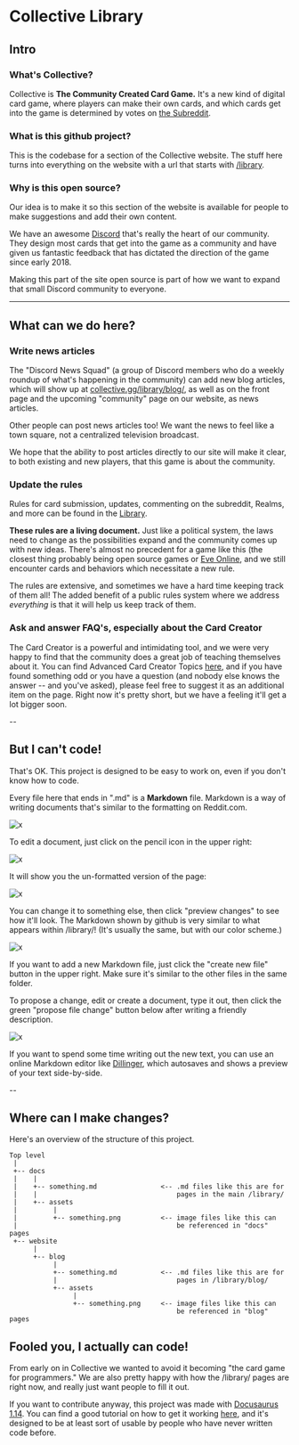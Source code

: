 # Collective Library

## Intro

### What's Collective?

Collective is **The Community Created Card Game.** It's a new kind of digital card game, where players can make their own cards, and which cards get into the game is determined by votes on [the Subreddit](https://reddit.com/r/collectivecg).

### What is this github project?

This is the codebase for a section of the Collective website. The stuff here turns into everything on the website with a url that starts with [/library](https://www.collective.gg/library/).

### Why is this open source?

Our idea is to make it so this section of the website is available for people to make suggestions and add their own content.

We have an awesome [Discord](https://discord.gg/C8fTNVt) that's really the heart of our community. They design most cards that get into the game as a community and have given us fantastic feedback that has dictated the direction of the game since early 2018.

Making this part of the site open source is part of how we want to expand that small Discord community to everyone.

---

## What can we do here?

### Write news articles

The "Discord News Squad" (a group of Discord members who do a weekly roundup of what's happening in the community) can add new blog articles, which will show up at [collective.gg/library/blog/](https://www.collective.gg/library/blog/), as well as on the front page and the upcoming "community" page on our website, as news articles.

Other people can post news articles too! We want the news to feel like a town square, not a centralized television broadcast.

We hope that the ability to post articles directly to our site will make it clear, to both existing and new players, that this game is about the community.

### Update the rules

Rules for card submission, updates, commenting on the subreddit, Realms, and more can be found in the [Library](https://www.collective.gg/library/rules-subreddit/).

**These rules are a living document.** Just like a political system, the laws need to change as the possibilities expand and the community comes up with new ideas. There's almost no precedent for a game like this (the closest thing probably being open source games or [Eve Online](https://www.eveonline.com/), and we still encounter cards and behaviors which necessitate a new rule.

The rules are extensive, and sometimes we have a hard time keeping track of them all! The added benefit of a public rules system where we address _everything_ is that it will help us keep track of them.

### Ask and answer FAQ's, especially about the Card Creator

The Card Creator is a powerful and intimidating tool, and we were very happy to find that the community does a great job of teaching themselves about it. You can find Advanced Card Creator Topics [here](https://www.collective.gg/library/card-creator-advanced/), and if you have found something odd or you have a question (and nobody else knows the answer -- and you've asked), please feel free to suggest it as an additional item on the page. Right now it's pretty short, but we have a feeling it'll get a lot bigger soon.

--

## But I can't code!

That's OK. This project is designed to be easy to work on, even if you don't know how to code.

Every file here that ends in ".md" is a **Markdown** file. Markdown is a way of writing documents that's similar to the formatting on Reddit.com.

![x](https://i.gyazo.com/dd662d9e8e9e57b375c5c102e8b22b3f.png)

To edit a document, just click on the pencil icon in the upper right:

![x](https://i.gyazo.com/91b9c411957615be699fd48362b72e5b.png)

It will show you the un-formatted version of the page:

![x](https://i.gyazo.com/75c9179cbfe387e9d5b04bac90284753.png)

You can change it to something else, then click "preview changes" to see how it'll look. The Markdown shown by github is very similar to what appears within /library/! (It's usually the same, but with our color scheme.)

![x](https://i.gyazo.com/c8238fbb4db6a318ede6c737df8cd8f2.png)

If you want to add a new Markdown file, just click the "create new file" button in the upper right. Make sure it's similar to the other files in the same folder.

To propose a change, edit or create a document, type it out, then click the green "propose file change" button below after writing a friendly description.

![x](https://i.gyazo.com/7d1de03bca2a51c389b2d0363039ac39.png)

If you want to spend some time writing out the new text, you can use an online Markdown editor like [Dillinger](https://dillinger.io/), which autosaves and shows a preview of your text side-by-side.

--

## Where can I make changes?

Here's an overview of the structure of this project.

```
Top level
 |
 +-- docs
 |    |
 |    +-- something.md                <-- .md files like this are for
 |    |                                   pages in the main /library/
 |    +-- assets
 |         |
 |         +-- something.png          <-- image files like this can
 |                                        be referenced in "docs" pages
 +-- website
      |
      +-- blog
           |
           +-- something.md           <-- .md files like this are for
           |                              pages in /library/blog/
           +-- assets
                |
                +-- something.png     <-- image files like this can
                                          be referenced in "blog" pages
```

## Fooled you, I actually can code!

From early on in Collective we wanted to avoid it becoming "the card game for programmers." We are also pretty happy with how the /library/ pages are right now, and really just want people to fill it out.

If you want to contribute anyway, this project was made with [Docusaurus 1.14](https://docusaurus.io/). You can find a good tutorial on how to get it working [here](https://docusaurus.io/docs/en/tutorial-setup), and it's designed to be at least sort of usable by people who have never written code before.

